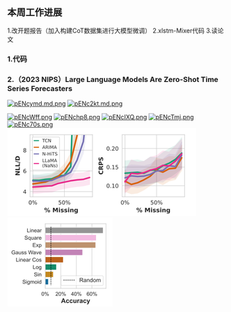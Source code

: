 ## 本周工作进展
1.改开题报告（加入构建CoT数据集进行大模型微调）
2.xlstm-Mixer代码
3.读论文

### 1.代码

### 2.（2023 NIPS）Large Language Models Are Zero-Shot Time Series Forecasters

[![pENcymd.md.png](https://s21.ax1x.com/2025/03/11/pENcymd.md.png)](https://imgse.com/i/pENcymd)
[![pENc2kt.md.png](https://s21.ax1x.com/2025/03/11/pENc2kt.md.png)](https://imgse.com/i/pENc2kt)

[![pENcWff.png](https://s21.ax1x.com/2025/03/11/pENcWff.png)](https://imgse.com/i/pENcWff)
[![pENchp8.png](https://s21.ax1x.com/2025/03/11/pENchp8.png)](https://imgse.com/i/pENchp8)
[![pENcIXQ.png](https://s21.ax1x.com/2025/03/11/pENcIXQ.png)](https://imgse.com/i/pENcIXQ)
[![pENcTmj.png](https://s21.ax1x.com/2025/03/11/pENcTmj.png)](https://imgse.com/i/pENcTmj)
[![pENc70s.png](https://s21.ax1x.com/2025/03/11/pENc70s.png)](https://imgse.com/i/pENc70s)
![alt text](image-1.png)
![alt text](image-2.png)